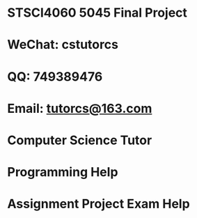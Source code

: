 # STSCI4060 5045 Final Project
# WeChat: cstutorcs

# QQ: 749389476

# Email: tutorcs@163.com

# Computer Science Tutor

# Programming Help

# Assignment Project Exam Help
